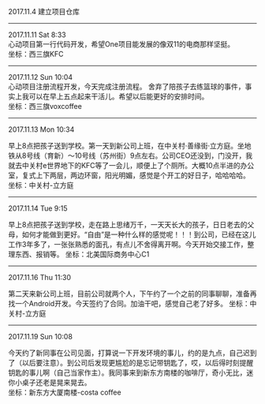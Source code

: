 2017.11.4  建立项目仓库

***

2017.11.11 Sat 8:33    
心动项目第一行代码开发，希望One项目能发展的像双11的电商那样坚挺。   
坐标：西三旗KFC

***

2017.11.12 Sun 10:04  
心动项目注册流程开发，今天完成注册流程。 舍弃了陪孩子去练篮球的事件，事实上我可以在早上五点起来干活儿。希望以后能更好的安排时间。  
坐标：西三旗voxcoffee


***

2017.11.13 Mon 10:34

早上8点把孩子送到学校。第一天到新公司上班，在中关村·善缘街·立方庭。坐地铁从8号线（育新）～10号线（苏州街）9点左右。公司CEO还没到，门没开，我就去中关村e世界地下的KFC等了一会儿，顺便上了个厕所。大概10点半进的办公室，复式上下两层，两边环窗，阳光明媚，感觉是个开工的好日子，哈哈哈哈。  
坐标：中关村-立方庭

***

2017.11.14 Tue 9:15 

早上8点把孩子送到学校，走在路上思绪万千，一天天长大的孩子，日日老去的父母，如何才能做到更好。“自由”是一种什么样的感觉呢！！！到公司，已经在这儿工作3年多了，一张张熟悉的面孔，有点儿不舍得离开啊。今天开始交接工作，整理东西、报销等。
坐标：北美国际商务中心C1

***
2017.11.16 Thu 11:30

第二天来新公司上班，目前公司就两个人，下午约了一个之前的同事聊聊，准备再找一个Android开发。今天签约了合同。加油干吧，感觉自己老了好多。
坐标：中关村-立方庭

***

2017.11.19 Sun 10:08

今天约了新同事在公司见面，打算说一下开发环境的事儿，约的是九点，自己迟到了（以后要注意）。到公司后发现更尴尬的是忘记带钥匙了，哎，以后得时刻提醒钥匙的事儿啊（自己当家作主）。我同事来到新东方南楼的咖啡厅，奇小无比，迷你小桌子还老是晃来晃去。  
坐标：新东方大厦南楼-costa coffee


